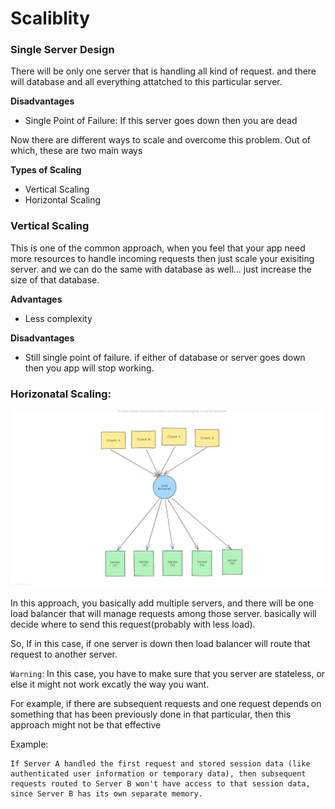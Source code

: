 # Scaliblity


### Single Server Design

There will be only one server that is handling all kind of request. and there will database and all everything attatched to this particular server.

**Disadvantages**

- Single Point of Failure: If this server goes down then you are dead

Now there are different ways to scale and overcome this problem. Out of which, these are two main ways

**Types of Scaling**

- Vertical Scaling
- Horizontal Scaling

### Vertical Scaling

This is one of the common approach, when you feel that your app need more resources to handle incoming
requests then just scale your exisiting server. and we can do the same with database as well... just increase the size of that database.

**Advantages**

- Less complexity

**Disadvantages**

- Still single point of failure. if either of database or server goes down then you app will stop working.

### Horizonatal Scaling:

![Horizontal Scaling](../assets/horizontal.png)


In this approach, you basically add multiple servers, and there will be one load balancer that will manage requests among those server. basically will decide where to send this request(probably with less load).

So, If in this case, if one server is down then load balancer will route that request to another server.

`Warning`: In this case, you have to make sure that you server are stateless, or else it might not work excatly the way you want.

For example, if there are subsequent requests and one request depends on something that has been previously done in that particular, then this approach might not be that effective

Example:

```
If Server A handled the first request and stored session data (like authenticated user information or temporary data), then subsequent requests routed to Server B won't have access to that session data, since Server B has its own separate memory. 
```

